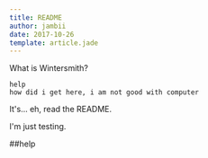 ```yaml
---
title: README
author: jambii
date: 2017-10-26
template: article.jade
---
```


What is Wintersmith?

```
help
how did i get here, i am not good with computer
```
It's... eh, read the README.

I'm just testing.





##help
